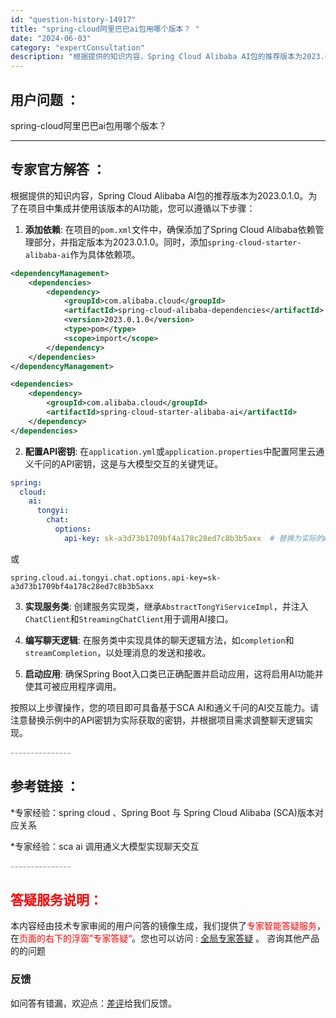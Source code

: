 ```yaml
---
id: "question-history-14917"
title: "spring-cloud阿里巴巴ai包用哪个版本？ "
date: "2024-06-03"
category: "expertConsultation"
description: "根据提供的知识内容，Spring Cloud Alibaba AI包的推荐版本为2023.0.1.0。为了在项目中集成并使用该版本的AI功能，您可以遵循以下步骤：1. **添加依赖**: 在项目的`pom.xml`文件中，确保添加了Spring Cloud Alibaba依赖管理部分，并指定版本为2"
---
```


## 用户问题 ： 
 spring-cloud阿里巴巴ai包用哪个版本？  

---------------
## 专家官方解答 ：

根据提供的知识内容，Spring Cloud Alibaba AI包的推荐版本为2023.0.1.0。为了在项目中集成并使用该版本的AI功能，您可以遵循以下步骤：

1. **添加依赖**: 在项目的`pom.xml`文件中，确保添加了Spring Cloud Alibaba依赖管理部分，并指定版本为2023.0.1.0。同时，添加`spring-cloud-starter-alibaba-ai`作为具体依赖项。

```xml
<dependencyManagement>
    <dependencies>
        <dependency>
            <groupId>com.alibaba.cloud</groupId>
            <artifactId>spring-cloud-alibaba-dependencies</artifactId>
            <version>2023.0.1.0</version>
            <type>pom</type>
            <scope>import</scope>
        </dependency>
    </dependencies>
</dependencyManagement>

<dependencies>
    <dependency>
        <groupId>com.alibaba.cloud</groupId>
        <artifactId>spring-cloud-starter-alibaba-ai</artifactId>
    </dependency>
</dependencies>
```

2. **配置API密钥**: 在`application.yml`或`application.properties`中配置阿里云通义千问的API密钥，这是与大模型交互的关键凭证。

```yaml
spring:
  cloud:
    ai:
      tongyi:
        chat:
          options:
            api-key: sk-a3d73b1709bf4a178c28ed7c8b3b5axx  # 替换为实际的API密钥
```

或

```properties
spring.cloud.ai.tongyi.chat.options.api-key=sk-a3d73b1709bf4a178c28ed7c8b3b5axx
```

3. **实现服务类**: 创建服务实现类，继承`AbstractTongYiServiceImpl`，并注入`ChatClient`和`StreamingChatClient`用于调用AI接口。

4. **编写聊天逻辑**: 在服务类中实现具体的聊天逻辑方法，如`completion`和`streamCompletion`，以处理消息的发送和接收。

5. **启动应用**: 确保Spring Boot入口类已正确配置并启动应用，这将启用AI功能并使其可被应用程序调用。

按照以上步骤操作，您的项目即可具备基于SCA AI和通义千问的AI交互能力。请注意替换示例中的API密钥为实际获取的密钥，并根据项目需求调整聊天逻辑实现。


<font color="#949494">---------------</font> 


## 参考链接 ：

*专家经验：spring cloud 、Spring Boot 与 Spring Cloud Alibaba (SCA)版本对应关系 
 
 *专家经验：sca ai 调用通义大模型实现聊天交互 


 <font color="#949494">---------------</font> 
 


## <font color="#FF0000">答疑服务说明：</font> 

本内容经由技术专家审阅的用户问答的镜像生成，我们提供了<font color="#FF0000">专家智能答疑服务</font>，在<font color="#FF0000">页面的右下的浮窗”专家答疑“</font>。您也可以访问 : [全局专家答疑](https://opensource.alibaba.com/chatBot) 。 咨询其他产品的的问题

### 反馈
如问答有错漏，欢迎点：[差评](https://ai.nacos.io/user/feedbackByEnhancerGradePOJOID?enhancerGradePOJOId=14920)给我们反馈。
